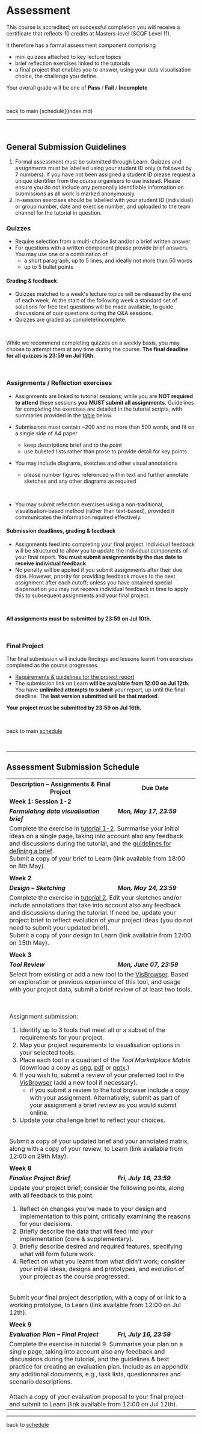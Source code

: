 # Assessment

This course is accredited; on successful completion you will receive a certificate that reflects 10 credits at Masters-level (SCQF Level 11). 

It therefore has a formal assessment component comprising
  * mini quizzes attached to key lecture topics
  * brief reflection exercises linked to the tutorials  <!-- [reflection exercises](reflection_exercises) linked to the tutorials -->  
  * a final project that enables you to answer, using your data visualisation choice, the challenge you define.

Your overall grade will be one of __Pass__ / __Fail__ / __Incomplete__

<p>&nbsp;</p>
back to main [schedule](index.md) 

***

<p>&nbsp;</p>


## General Submission Guidelines

1. Formal assessment must be submitted through Learn. Quizzes and assignments must be labelled using your student ID only (s followed by 7 numbers). If you have not been assigned a student ID please request a unique identifier from the course organisers to use instead. Please ensure you do not include any personally identifiable information on submissions as all work is marked anonymously. 
1. In-session exercises should be labelled with your student ID  (individual)  or group number, date and exercise number, and uploaded to the team channel for the tutorial in question. 

### Quizzes
 * Require selection from a multi-choice list and/or a brief written answer
 * For questions with a written component please provide brief answers. You may use one or a combination of 
   * a short paragraph, up to 5 lines, and ideally not more than 50 words
   * up to 5 bullet points
 
#### Grading &amp; feedback
 * Quizzes matched to a week's lecture topics will be released by the end of each week. At the start of the following week a standard set of solutions for free text questions will be made available, to guide discussions of quiz questions during the Q&A sessions.  
 * Quizzes are graded as complete/incomplete.
<br />

While we recommend completing quizzes on a weekly basis, you may choose to attempt them at any time during the course. **The final deadline for all quizzes is 23:59 on Jul 10th.** 
<p>&nbsp;</p>


<a name = "guidelines_reflection_exercises"></a>
### Assignments / Reflection exercises
 * Assignments are linked to tutorial sessions; while you are **NOT required to attend** these sessions **you MUST submit all assignments**. Guidelines for completing the exercises are detailed in the tutorial scripts, with summaries provided in the <a href="summaries_reflection_exercises">table</a> below. 

 * Submissions must contain ~200 and no more than 500 words, and fit on a single side of A4 paper
   * keep descriptions brief and to the point
   * use bulleted lists rather than prose to provide detail for key points
 * You may include diagrams, sketches and other visual annotations
   * please number figures referenced within text and further annotate sketches and any other diagrams as required
 <br />
  
 * You may submit reflection exercises using a non-traditional, visualisation-based method (rather than text-based), provided it communicates the information required effectively.

#### Submission deadlines, grading &amp; feedback
 * Assignments feed into completing your final project. Individual feedback will be structured to allow you to update the individual components of your final report. **You must submit assignments by the due date to receive individual feedback**. 
 * No penalty will be applied if you submit assignments after their due date. However, priority for providing feedback moves to the next assignment after each cutoff; unless you have obtained special dispensation you may not receive individual feedback in time to apply this to subsequent assignments and your final project.
<br />
 
**All assignments must be submitted by 23:59 on Jul 10th.**
<p>&nbsp;</p>

 
<a name = "guidelines_final_project"></a>
### Final Project

The final submission will include findings and lessons learnt from exercises completed as the course progresses.  
* [Requirements &amp; guidelines for the project report](final_project_report.md)
* The submission link on Learn __will be available from 12:00 on Jul 12th__. You have __unlimited attempts to submit__ your report, up until the final deadline. The __last version submitted will be that marked__. 

**Your project must be submitted by 23:59 on Jul 16th.**
<p>&nbsp;</p>

back to main [schedule](index.md)  
 
<p>&nbsp;</p>

***

<a name = "summaries_reflection_exercises"></a>
## Assessment Submission Schedule

<table width = "90%">
  <tr>
    <th>Description &ndash; Assignments &amp; Final Project</th>
    <th width = "200px">Due Date</th>
  </tr><tr style = "vertical-align:top;">
    <td colspan = "2">
      <a name = "1-1"></a>
      <b>Week 1: Session 1-2</b>
    </td>
  </tr><tr style = "vertical-align:top;font: italic bold">
    <td><b><i>Formulating data visualisation brief</i></b></td>
    <td><b><i>Mon, May 17, 23:59</i></b></td>
  </tr><tr style = "vertical-align:top;">
    <td colspan = "2">
     Complete the exercise in <a href="session-1-2#tutorial-project_brief">tutorial 1-2</a>. Summarise your initial ideas on a single page, taking into account also any feedback and discussions during the tutorial, and the <a href="session-1-2#guidelines_defining_project_brief">guidelines for defining a brief</a>.<br/>
      Submit a copy of your brief to <!-- a href="https://bit.ly/submission_reflection_exercises_2021" -->Learn<!-- /a --> (link available from 18:00 on 8th May).
    </td>
  </tr><tr style = "vertical-align:top;font: italic bold">
    <td colspan = "2"> </td>
  </tr><tr style = "vertical-align:top;font: italic bold">
    <td colspan = "2">
      <a name = "2-1"></a>
      <b>Week 2</b></td>
  </tr><tr style = "vertical-align:top;">
    <td><b><i>Design &ndash; Sketching</i></b></td>
    <td><b><i>Mon, May 24, 23:59</i></b></td>
  </tr><tr style = "vertical-align:top;">
    <td colspan = "2">
     Complete the exercise in <a href="session-2#tutorial-design-sketching">tutorial 2</a>. Edit your sketches and/or include annotations that take into account also any feedback and discussions during the tutorial. If need be, update your project brief to reflect evolution of your project ideas (you do not need to submit your updated brief).<br/>
      Submit a copy of your design to <!-- a href="https://bit.ly/submission_reflection_exercises_2021" -->Learn<!-- /a --> (link available from 12:00 on 15th May). 
    </td>
  </tr><tr style = "vertical-align:top;font: italic bold">
    <td colspan = "2"> </td>
  </tr><tr style = "vertical-align:top;font: italic bold">
    <td colspan = "2">
      <a name = "2-2b"></a>
      <b>Week 3</b></td>
  </tr><tr style = "vertical-align:top;">
    <td><b><i>Tool Review</i></b></td>
    <td><b><i>Mon, June 07, 23:59</i></b></td>
  </tr><tr style = "vertical-align:top;">
    <td colspan = "2">
     Select from existing or add a new tool to the <a href="https://vistools.net">VisBrowser</a>. Based on exploration or previous experience of this tool, and usage with your project data, submit a brief review of at least two tools.<p>&nbsp;</p>
     Assignment submission: <br />
     <ol>
      <li>Identify up to 3 tools that meet all or a subset of the requirements for your project.</li>
      <li>Map your project requirements to visualisation options in your selected tools.</li>
      <li>Place each tool in a quadrant of the <i>Tool Marketplace Matrix</i> (download a copy as <a href="files/tool_marketplace_matrix.png">png</a>, <a href="files/tool_marketplace_matrix.pdf">pdf</a> or <a href="files/tool_marketplace_matrix.pptx">pptx</a>.)</li>
      <li>If you wish to, submit a review of your preferred tool in the <a href="https://vistools.net">VisBrowser</a> (add a new tool if necessary). 
        <ul>
          <li>if you submit a review to the tool browser include a copy with your assignment. Alternatively, submit as part of your assignment a brief review as you would submit online.</li>
       </ul>
      </li>
      <li>Update your challenge brief to reflect your choices.</li>
     </ol>
     <br/>
      Submit a copy of your updated brief and your annotated matrix, along with a copy of your review, to <!-- a href="https://bit.ly/submission_reflection_exercises_2021" -->Learn<!-- /a --> (link available from 12:00 on 29th May).
    </td>
  </tr><tr style = "vertical-align:top;font: italic bold">
    <td colspan = "2"> </td>
  </tr><tr style = "vertical-align:top;font: italic bold">
    <td colspan = "2">
      <a name = "8"></a>
      <b>Week 8</b></td>
  </tr><tr style = "vertical-align:top;">
    <td><b><i>Finalise Project Brief</i></b></td>
    <td><b><i>Fri, July 16, 23:59</i></b></td>
  </tr><tr style = "vertical-align:top;">
    <td colspan = "2">
      Update your project brief; consider the following points, along with all feedback to this point:
      <ol>
        <li>Reflect on changes you've made to your design and implementation to this point, critically examining the reasons for your decisions.</li>
        <li>Briefly describe the data that will feed into your implementation (core & supplementary).</li>
        <li>Briefly describe desired and required features, specifying what will form future work.</li>
        <li>Reflect on what you learnt from what didn't work; consider your initial ideas, designs and prototypes, and evolution of your project as the course progressed.</li> 
      </ol>
    <br/>
      Submit your final project description, with a copy of or link to a working prototype, to <!-- a href="https://bit.ly/final_project_submission_2021" -->Learn<!-- /a --> (link available from 12:00 on Jul 12th).
    </td>
  </tr><tr style = "vertical-align:top;font: italic bold">
    <td colspan = "2"> </td>
  </tr><tr style = "vertical-align:top;font: italic bold">
    <td colspan = "2">
      <a name = "9"></a>
      <b>Week 9</b></td>
  </tr><tr style = "vertical-align:top;">
    <td><b><i>Evaluation Plan &ndash; Final Project</i></b></td>
    <td><b><i>Fri, July 16, 23:59</i></b></td>
  </tr><tr style = "vertical-align:top;">
    <td colspan = "2">
     Complete the exercise in <!-- a href="session-9#evaluation_plan" -->tutorial 9<!-- /a -->.  Summarise your plan on a single page, taking into account also any feedback and discussions during the tutorial, and the <!-- a href="session-9#guidelines_evaluation_plan" -->guidelines & best practice for creating an evaluation plan<!-- /a -->. Include as an appendix any additional documents, e.g., task lists, questionnaires and scenario descriptions.
     <br/><br/>
     Attach a copy of your evaluation proposal to your final project and submit to <!-- a href="https://bit.ly/final_project_submission_2021" -->Learn<!-- /a --> (link available from 12:00 on Jul 12th).
    </td>
  </tr>
</table>

***

back to [schedule](index.md)
